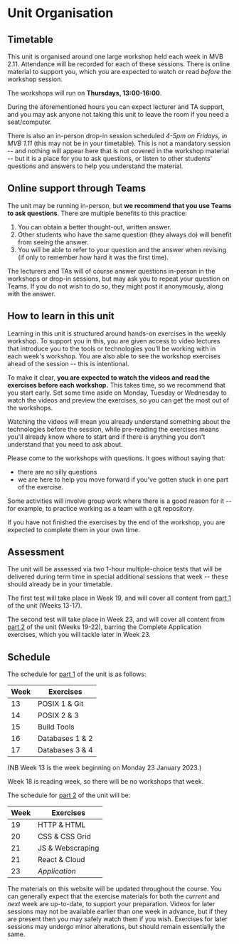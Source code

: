 # Unit Organisation

## Timetable

This unit is organised around one large workshop held each week in MVB 2.11.
Attendance will be recorded for each of these sessions. There is online material
to support you, which you are expected to watch or read _before_ the workshop
session.

The workshops will run on **Thursdays, 13:00-16:00**.

During the aforementioned hours you can expect lecturer and TA support, and you
may ask anyone not taking this unit to leave the room if you need a
seat/computer.

There is also an in-person drop-in session scheduled _4-5pm on Fridays, in MVB
1.11_ (this may not be in your timetable). This is not a mandatory session --
and nothing will appear here that is not covered in the workshop material -- but
it is a place for you to ask questions, or listen to other students' questions
and answers to help you understand the material.


## Online support through Teams

The unit may be running in-person, but **we recommend that you use Teams to ask
questions**. There are multiple benefits to this practice:

1. You can obtain a better thought-out, written answer.
2. Other students who have the same question (they always do) will benefit from seeing the answer.
3. You will be able to refer to your question and the answer when revising (if only to remember how hard it was the first time).

The lecturers and TAs will of course answer questions in-person in the workshops
or drop-in sessions, but may ask you to repeat your question on Teams. If you do
not wish to do so, they might post it anonymously, along with the answer.


## How to learn in this unit

Learning in this unit is structured around hands-on exercises in the weekly
workshop. To support you in this, you are given access to video lectures that
introduce you to the tools or technologies you'll be working with in each week's
workshop. You are also able to see the workshop exercises ahead of the session
-- this is intentional.  

To make it clear, **you are expected to watch the videos and read the exercises
before each workshop.** This takes time, so we recommend that you start early.
Set some time aside on Monday, Tuesday or Wednesday to watch the videos and
preview the exercises, so you can get the most out of the workshops.

Watching the videos will mean you already understand something about the
technologies before the session, while pre-reading the exercises means you'll
already know where to start and if there is anything you don't understand that
you need to ask about.

Please come to the workshops with questions. It goes without saying that:
* there are no silly questions
* we are here to help you move forward if you've gotten stuck in one part of the
  exercise.

Some activities will involve group work where there is a good reason for it --
for example, to practice working as a team with a git repository.  

If you have not finished the exercises by the end of the workshop, you are
expected to complete them in your own time.

## Assessment

The unit will be assessed via two 1-hour multiple-choice tests that will be
delivered during term time in special additional sessions that week -- these
should already be in your timetable.

The first test will take place in Week 19, and will cover all content from [part
1](exercises/part1) of the unit (Weeks 13-17).

The second test will take place in Week 23, and will cover all content from
[part 2](exercises/part2) of the unit (Weeks 19-22), barring the Complete
Application exercises, which you will tackle later in Week 23.


## Schedule

The schedule for [part 1](exercises/part1) of the unit is as follows:

| Week | Exercises          |
|------|--------------------|
| 13   | POSIX 1 & Git      |
| 14   | POSIX 2 & 3        |
| 15   | Build Tools        |
| 16   | Databases 1 & 2    |
| 17   | Databases 3 & 4    | 

(NB Week 13 is the week beginning on Monday 23 January 2023.)

Week 18 is reading week, so there will be no workshops that week.

The schedule for [part 2](exercises/part2) of the unit will be:

| Week | Exercises          |
|------|--------------------|
| 19   | HTTP & HTML        |
| 20   | CSS & CSS Grid     |
| 21   | JS & Webscraping   |
| 21   | React & Cloud      |
| 23   | _Application_      | 

The materials on this website will be updated throughout the course. You can
generally expect that the exercise materials for both the _current_ and _next_
week are up-to-date, to support your preparation. Videos for later sessions may
not be available earlier than one week in advance, but if they are present then
you may safely watch them if you wish. Exercises for later sessions may undergo
minor alterations, but should remain essentially the same.

